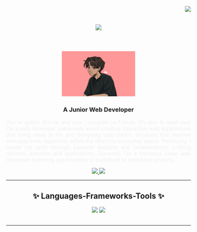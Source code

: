 <img align="right" src="https://visitor-badge.laobi.icu/badge?page_id=Synx002.Synx002" />

<h1 align="center">
  <img src="https://readme-typing-svg.herokuapp.com/?font=Righteous&size=35&center=true&vCenter=true&width=500&height=70&duration=3000&lines=Hi+👋;if+you+reading+this;call+me+Syam!;&color=FF9899" />
</h1>
<br/>

<div align="center">
 
<p align="center">
    <img src="https://github.com/Synx002/Synx002/blob/main/synx_landscape.png?raw=true" alt="Junior Web Developer" style="max-width: 200px; height: auto;">
</p>

 </div>
 
<div align="center"> 
  <h3 align="center">A Junior Web Developer</h3>
  <p align="justify">
    <font color="#EFEFEF">
        You’ve gotten this far and now I consider us friends. It’s nice to meet you! I'm a web developer passionate about creating interactive web experiences that bring ideas to life and designing user-centric solutions that improve everyday lives, especially within the direct-to-consumer space. Previously, I honed my skills through personal projects and collaborations, crafting dynamic websites and applications. Currently, I'm a freelance junior web developer exploring opportunities to contribute to innovative projects.
    </font>
  </p>

  <a href="mailto:mosyam0202@gmail.com">
    <img src="https://img.shields.io/badge/Gmail-333333?style=for-the-badge&logo=gmail&logoColor=red" />
  </a>
  <a href="https://linkedin.com/in/mohammadsyam" target="_blank">
    <img src="https://img.shields.io/badge/LinkedIn-0077B5?style=for-the-badge&logo=linkedin&logoColor=white" target="_blank" />
  </a>
</div>

 <hr/>
 
<h2 align="center">✨ Languages-Frameworks-Tools ✨</h2>

<div align="center">
    <img src="https://skillicons.dev/icons?i=react,vue,bootstrap,html,css,vscode,github,figma,tailwind,git" />
    <img src="https://skillicons.dev/icons?i=nodejs,python,javascript,ts,c,mysql,php,postgres,wordpress,vite" /><br>
</div>

<br/>
<hr/>
